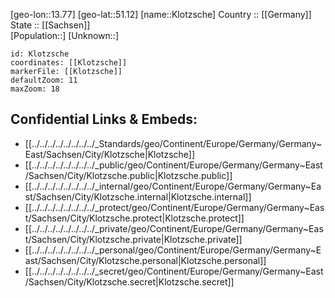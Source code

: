 ﻿---
location: [51.12,13.77] 
mapzoom: [7,12] 
mapmarker: city 
type: City
tags:
- geo/City


SpocWebEntityId: 31501
isDeleted: false
confidential: public

---
[geo-lon::13.77] 
[geo-lat::51.12] 
[name::Klotzsche] 
Country :: [[Germany]]  
State :: [[Sachsen]]  
[Population::] 
[Unknown::] 


```leaflet
id: Klotzsche
coordinates: [[Klotzsche]] 
markerFile: [[Klotzsche]] 
defaultZoom: 11 
maxZoom: 18
```


## Confidential Links & Embeds: 
- [[../../../../../../../../_Standards/geo/Continent/Europe/Germany/Germany~East/Sachsen/City/Klotzsche|Klotzsche]] 
- [[../../../../../../../../_public/geo/Continent/Europe/Germany/Germany~East/Sachsen/City/Klotzsche.public|Klotzsche.public]] 
- [[../../../../../../../../_internal/geo/Continent/Europe/Germany/Germany~East/Sachsen/City/Klotzsche.internal|Klotzsche.internal]] 
- [[../../../../../../../../_protect/geo/Continent/Europe/Germany/Germany~East/Sachsen/City/Klotzsche.protect|Klotzsche.protect]] 
- [[../../../../../../../../_private/geo/Continent/Europe/Germany/Germany~East/Sachsen/City/Klotzsche.private|Klotzsche.private]] 
- [[../../../../../../../../_personal/geo/Continent/Europe/Germany/Germany~East/Sachsen/City/Klotzsche.personal|Klotzsche.personal]] 
- [[../../../../../../../../_secret/geo/Continent/Europe/Germany/Germany~East/Sachsen/City/Klotzsche.secret|Klotzsche.secret]] 
